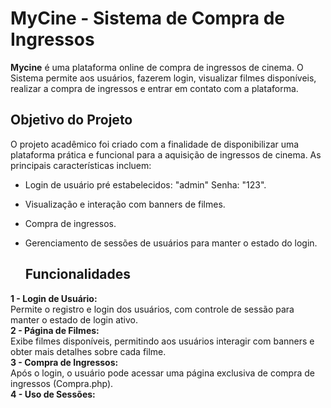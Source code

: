 # MyCine - Sistema de Compra de Ingressos
**Mycine** é uma plataforma online de compra de ingressos de cinema. O Sistema permite aos usuários, fazerem login, visualizar filmes disponíveis, realizar a compra de ingressos e entrar em contato com a plataforma.

## Objetivo do Projeto

O projeto acadêmico foi criado com a finalidade de disponibilizar uma plataforma prática e funcional para a aquisição de ingressos de cinema. As principais características incluem:
* Login de usuário pré estabelecidos: "admin" Senha: "123".
* Visualização e interação com banners de filmes.
* Compra de ingressos.
* Gerenciamento de sessões de usuários para manter o estado do login.

  ## Funcionalidades
**1 - Login de Usuário:**  
  Permite o registro e login dos usuários, com controle de sessão para manter o estado de login ativo.  
**2 - Página de Filmes:**  
  Exibe filmes disponíveis, permitindo aos usuários interagir com banners e obter mais detalhes sobre cada filme.  
**3 - Compra de Ingressos:**  
  Após o login, o usuário pode acessar uma página exclusiva de compra de ingressos (Compra.php).  
**4 - Uso de Sessões:**  



